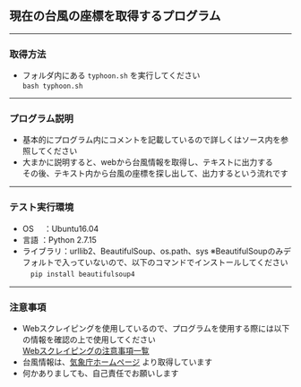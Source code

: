 ## 現在の台風の座標を取得するプログラム
---
### 取得方法
- フォルダ内にある `typhoon.sh` を実行してください   
`bash typhoon.sh`
---
### プログラム説明
- 基本的にプログラム内にコメントを記載しているので詳しくはソース内を参照してください
- 大まかに説明すると、webから台風情報を取得し、テキストに出力する   
その後、テキスト内から台風の座標を探し出して、出力するという流れです
---
### テスト実行環境
- OS　 ：Ubuntu16.04
- 言語 ：Python 2.7.15
- ライブラリ：urllib2、BeautifulSoup、os.path、sys
※BeautifulSoupのみデフォルトで入っていないので、以下のコマンドでインストールしてください   
　`pip install beautifulsoup4`    
---
### 注意事項
- Webスクレイピングを使用しているので、プログラムを使用する際には以下の情報を確認の上で使用してください   
[Webスクレイピングの注意事項一覧](https://qiita.com/nezuq/items/c5e827e1827e7cb29011)
- 台風情報は、[気象庁ホームページ](https://www.jma.go.jp/jp/typh/) より取得しています
- 何かありましても、自己責任でお願いします
